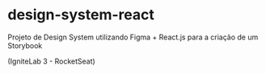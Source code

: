 # design-system-react
Projeto de Design System utilizando Figma + React.js para a criação de um Storybook

(IgniteLab 3 - RocketSeat)
